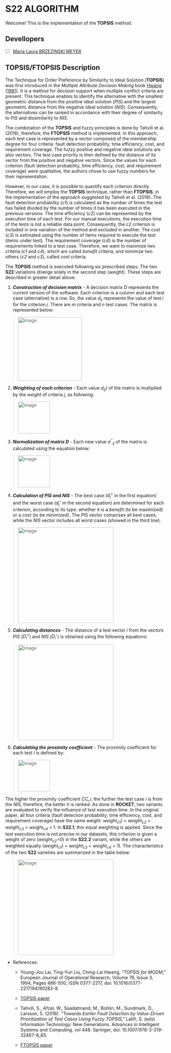 # S22 ALGORITHM

Welcome! This is the implementation of the **TOPSIS** method.

## Devellopers

- [ ] [Maria Laura BRZEZINSKI MEYER](https://github.com/laurabrzmeyer)

## TOPSIS/FTOPSIS Description

The Technique for Order Preference by Similarity to Ideal Solution (**TOPSIS**) was first introduced in the *Multiple Attribute Decision Making* book [Hwang (1981)](https://link.springer.com/book/10.1007/978-3-642-48318-9). 
It is a method for decision support when multiple conflict criteria are present. 
This technique enables to identify the alternative with the smallest geometric distance from the positive ideal solution (*PIS*) and the largest geometric distance from the negative ideal solution (*NIS*). 
Consequently, the alternatives can be ranked in accordance with their degree of similarity to *PIS* and dissimilarity to *NIS*.

The combination of the **TOPSIS** and fuzzy principles is done by Tahvili et al. (2016), therefore, the **FTOPSIS** method is implemented. 
In this approach, each test case is represented by a vector composed of the membership degree for four criteria: fault detection probability, time efficiency, cost, and requirement coverage. 
The fuzzy positive and negative ideal solutions are also vectors. The test case priority is then defined by the distance of its vector from the positive and negative vectors. 
Since the values for each criterion (fault detection probability, time efficiency, cost, and requirement coverage) were qualitative, the authors chose to use fuzzy numbers for their representation. 

However, in our case, it is possible to quantify each criterion directly. Therefore, we will employ the **TOPSIS** technique, rather than **FTOPSIS**, in the implementation of the approach suggested by Tahvili et al. (2016).
The fault detection probability (*c1*) is calculated as the number of times the test has failed divided by the number of times it has been executed in the previous versions. 
The time efficiency (*c2*) can be represented by the execution time of each test. For our manual executions, the execution time of the tests is not a reliable data point. 
Consequently, the *c2* criterion is included in one variation of the method and excluded in another. 
The cost (*c3*) is estimated using the number of items required to execute the test (items under test). 
The requirement coverage (*c4*) is the number of requirements linked to a test case. 
Therefore, we want to maximize two criteria (*c1* and *c4*), which are called *benefit* criteria, and minimize two others (*c2* and *c3*), called *cost* criteria. 

The **TOPSIS** method is executed following six prescribed steps. The two **S22** variations diverge solely in the second step (*weight*). These steps are described in greater detail above.

1. ***Construction of decision matrix*** - A decision matrix *D* represents the current version of the software. Each criterion is a column and each test case (alternative) is a row. So, the value *d<sub>ij</sub>* represents the value of test *i* for the criterion *j*. There are *m* criteria and *n* test cases. The matrix is represented below:
> <img width="200" alt="image" src="https://github.com/user-attachments/assets/781f2058-8773-40db-9622-a56da152dbdf">

2. ***Weighting of each criterion*** - Each value *d<sub>ij</sub>}* of the matrix is multiplied by the *weight* of criteria *j*, as following:
> <img width="100" alt="image" src="https://github.com/user-attachments/assets/c9325338-96dd-4bf1-b28c-148f5c56b342">

3. ***Normalization of matrix D*** - Each new value *d<sup>''</sup><sub>ij</sub>* of the matrix is calculated using the equation below:
> <img width="100" alt="image" src="https://github.com/user-attachments/assets/5c9728ca-e415-4fe3-b4b1-f0dbba0d2a3d">

4. ***Calculation of PIS and NIS*** - The best case (*d<sub>j</sub><sup>+</sup>* in the first equation) and the worst case (*d<sub>j</sub><sup>-</sup>* in the second equation) are determined for each criterion, according to its type: whether it is a *benefit* (to be maximized) or a *cost* (to be minimized). The *PIS* vector comprises all best cases, while the *NIS* vector includes all worst cases (showed in the third line).
> <img width="300" alt="image" src="https://github.com/user-attachments/assets/596e0ea7-b32d-4246-9e30-9cb0f8dba50f">

5. ***Calculating distances*** - The distance of a test vector *i* from the vectors *PIS* (*D<sub>i</sub><sup>+</sup>*) and *NIS* (*D<sub>i</sub><sup>-</sup>*) is obtained using the following equations:
> <img width="300" alt="image" src="https://github.com/user-attachments/assets/31c9ef1b-19aa-47c0-a259-ff89a3324a65">

6. ***Calculating the proximity coefficient*** - The proximity coefficient for each test *i* is defined by:
> <img width="100" alt="image" src="https://github.com/user-attachments/assets/a8c28cf9-3000-4976-a289-ca237c3c51f6">

The higher the proximity coefficient *CC_i*, the further the test case *i* is from the *NIS*, therefore, the better it is ranked.
As done in **ROCKET**, two variants are evaluated to verify the influence of test execution time. In the original paper, all four criteria (fault detection probability, time efficiency, cost, and requirement coverage) have the same weight: *weight<sub>c1</sub>} = weight<sub>c2</sub> = weight<sub>c3</sub> = weight<sub>c4</sub> = 1*. 
In **S22.1**, this equal weighting is applied. Since the test execution time is not precise in our datasets, this criterion is given a weight of zero (*weight<sub>c2</sub>=0*) in the **S22.2** variant, while the others are weighted equally (*weight<sub>c1</sub>} = weight<sub>c3</sub> = weight<sub>c4</sub> = 1*). 
The characteristics of the two **S22** varieties are summarized in the table below:

> <img width="300" alt="image" src="https://github.com/user-attachments/assets/d080b970-f990-4948-b5f0-8ab406db62b7">


- References:
    * Young-Jou Lai, Ting-Yun Liu, Ching-Lai Hwang, *"TOPSIS for MODM,"* European Journal of Operational Research, Volume 76, Issue 3, 1994, Pages 486-500, ISSN 0377-2217, doi: 10.1016/0377-2217(94)90282-8.
    * [TOPSIS paper](https://www.sciencedirect.com/science/article/pii/0377221794902828)
      
    * Tahvili, S., Afzal, W., Saadatmand, M., Bohlin, M., Sundmark, D., Larsson, S. (2016). *"Towards Earlier Fault Detection by Value-Driven Prioritization of Test Cases Using Fuzzy TOPSIS,"* Latifi, S. (eds) Information Technology: New Generations. Advances in Intelligent Systems and Computing, vol 448. Springer, doi: 10.1007/978-3-319-32467-8_65.
    * [FTOPSIS paper](https://doi.org/10.1007/978-3-319-32467-8_65)
    
    
